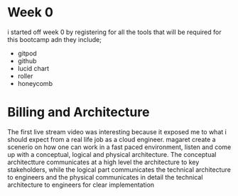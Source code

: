 # Week 0 

i started off week 0 by registering for all the tools that will be required for this bootcamp adn they include;
- gitpod
- github
- lucid chart
- roller
- honeycomb

# Billing and Architecture

The first live stream video was interesting because it exposed me to what i should expect from a real life job as a cloud engineer. magaret create a scenerio on how one can work in a fast paced environment, listen and come up with a conceptual, logical and physical architecture. The conceptual architectture communicates at a high level the architecture to key stakeholders, while the logical part communicates the technical architecture to engineers and the physical communicates in detail the technical architecture to engineers for clear implementation

